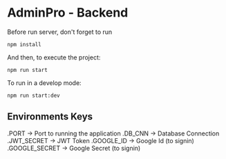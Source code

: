 # AdminPro - Backend

Before run server, don't forget to run

```
npm install
```

And then, to execute the project:

```
npm run start
```

To run in a develop mode:

```
npm run start:dev
```
## Environments Keys
.PORT -> Port to running the application
.DB_CNN -> Database Connection
.JWT_SECRET -> JWT Token
.GOOGLE_ID -> Google Id (to signin)
.GOOGLE_SECRET -> Google Secret (to signin)
